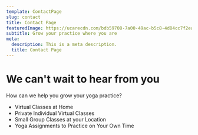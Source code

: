 ```yaml
---
template: ContactPage
slug: contact
title: Contact Page
featuredImage: https://ucarecdn.com/bdb59708-7a00-49ac-b5c8-4d84cc7f2ea6/
subtitle: Grow your practice where you are
meta:
  description: This is a meta description.
  title: Contact Page
---
```

# We can't wait to hear from you

How can we help you grow your yoga practice?

* Virtual Classes at Home
* Private Individual Virtual Classes
* Small Group Classes at your Location
* Yoga Assignments to Practice on Your Own Time